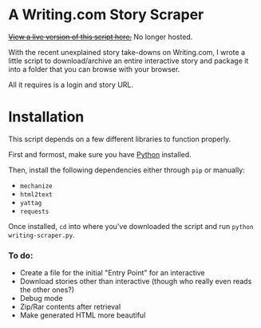 A Writing.com Story Scraper
==================

~~[View a live version of this script here.](http://writingarchiver.no-ip.biz/)~~ No longer hosted.

With the recent unexplained story take-downs on Writing.com, I wrote a little script to download/archive an entire interactive story and package it into a folder that you can browse with your browser.

All it requires is a login and story URL.

Installation
============

This script depends on a few different libraries to function properly. 

First and formost, make sure you have [Python](http://python.org/downloads/) installed.

Then, install the following dependencies either through `pip` or manually:

* `mechanize`
* `html2text`
* `yattag`
* `requests`

Once installed, `cd` into where you've downloaded the script and run `python writing-scraper.py`.

### To do:

* Create a file for the initial "Entry Point" for an interactive
* Download stories other than interactive (though who really even reads the other ones?)
* Debug mode
* Zip/Rar contents after retrieval
* Make generated HTML more beautiful
